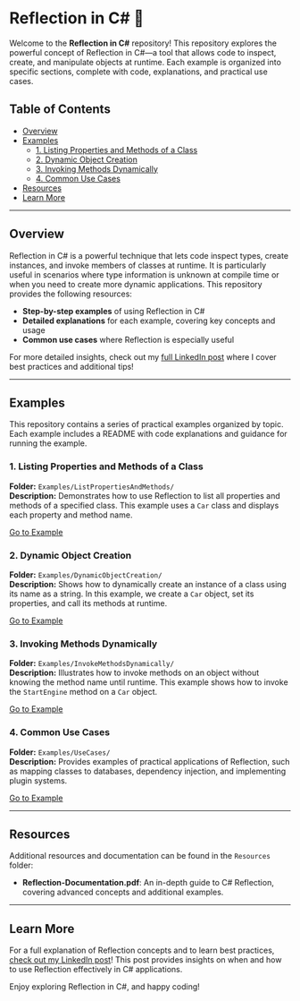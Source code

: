 # Reflection in C# 🚀

Welcome to the **Reflection in C#** repository! This repository explores the powerful concept of Reflection in C#—a tool that allows code to inspect, create, and manipulate objects at runtime. Each example is organized into specific sections, complete with code, explanations, and practical use cases.

## Table of Contents
- [Overview](#overview)
- [Examples](#examples)
  - [1. Listing Properties and Methods of a Class](#1-listing-properties-and-methods-of-a-class)
  - [2. Dynamic Object Creation](#2-dynamic-object-creation)
  - [3. Invoking Methods Dynamically](#3-invoking-methods-dynamically)
  - [4. Common Use Cases](#4-common-use-cases)
- [Resources](#resources)
- [Learn More](#learn-more)

---

## Overview

Reflection in C# is a powerful technique that lets code inspect types, create instances, and invoke members of classes at runtime. It is particularly useful in scenarios where type information is unknown at compile time or when you need to create more dynamic applications. This repository provides the following resources:

- **Step-by-step examples** of using Reflection in C#
- **Detailed explanations** for each example, covering key concepts and usage
- **Common use cases** where Reflection is especially useful

For more detailed insights, check out my [full LinkedIn post](#) where I cover best practices and additional tips!

---

## Examples

This repository contains a series of practical examples organized by topic. Each example includes a README with code explanations and guidance for running the example.

### 1. Listing Properties and Methods of a Class

**Folder:** `Examples/ListPropertiesAndMethods/`  
**Description:** Demonstrates how to use Reflection to list all properties and methods of a specified class. This example uses a `Car` class and displays each property and method name.

[Go to Example](Examples/ListPropertiesAndMethods/README.md)

### 2. Dynamic Object Creation

**Folder:** `Examples/DynamicObjectCreation/`  
**Description:** Shows how to dynamically create an instance of a class using its name as a string. In this example, we create a `Car` object, set its properties, and call its methods at runtime.

[Go to Example](Examples/DynamicObjectCreation/README.md)

### 3. Invoking Methods Dynamically

**Folder:** `Examples/InvokeMethodsDynamically/`  
**Description:** Illustrates how to invoke methods on an object without knowing the method name until runtime. This example shows how to invoke the `StartEngine` method on a `Car` object.

[Go to Example](Examples/InvokeMethodsDynamically/README.md)

### 4. Common Use Cases

**Folder:** `Examples/UseCases/`  
**Description:** Provides examples of practical applications of Reflection, such as mapping classes to databases, dependency injection, and implementing plugin systems.

[Go to Example](Examples/UseCases/README.md)

---

## Resources

Additional resources and documentation can be found in the `Resources` folder:
- **Reflection-Documentation.pdf**: An in-depth guide to C# Reflection, covering advanced concepts and additional examples.

---

## Learn More

For a full explanation of Reflection concepts and to learn best practices, [check out my LinkedIn post](#)! This post provides insights on when and how to use Reflection effectively in C# applications.

Enjoy exploring Reflection in C#, and happy coding!
